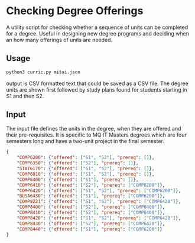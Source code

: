 # Checking Degree Offerings

A utility script for checking whether a sequence of units 
can be completed for a degree. Useful in designing new 
degree programs and deciding when an how many offerings of units
are needed.  

## Usage

```bash
python3 curric.py mitai.json
```

output is CSV formatted text that could be saved as a CSV file.  The
degree units are shown first followed by study plans found for
students starting in S1 and then S2.

## Input

The input file defines the units in the degree, when they are offered
and their pre-requisites.  It is specific to MQ IT Masters degrees
which are four semesters long and have a two-unit project in the final
semester.  

```JSON
{
    "COMP6200": {"offered": ["S1", "S2"], "prereq": []}, 
    "COMP6350": {"offered": ["S2"], "prereq": []}, 
    "STAT6170": {"offered": ["S1", "S2"], "prereq": []}, 
    "COMP6010": {"offered": ["S1", "S2"], "prereq": []}, 
    "COMP6400": {"offered": ["S1"], "prereq": []}, 
    "COMP6410": {"offered": ["S2"], "prereq": ["COMP6200"]}, 
    "COMP6420": {"offered": ["S1", "S2"], "prereq": ["COMP6200"]}, 
    "BUSA6430": {"offered": ["S1"], "prereq": ["COMP6200"]}, 
    "COMP8221": {"offered": ["S1", "S2"], "prereq": ["COMP6420"]}, 
    "COMP8400": {"offered": ["S2"], "prereq": ["COMP6400"]}, 
    "COMP8410": {"offered": ["S2"], "prereq": ["COMP6400"]}, 
    "COMP8420": {"offered": ["S1", "S2"], "prereq": ["COMP6420"]}, 
    "COMP8430": {"offered": ["S2"], "prereq": ["COMP6420"]}, 
    "COMP8440": {"offered": ["S1"], "prereq": ["COMP6200"]}
}
```
